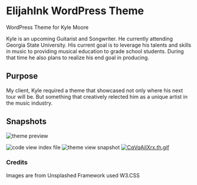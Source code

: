 # ElijahInk WordPress Theme
WordPress Theme for Kyle Moore

Kyle is an upcoming Guitarist and Songwriter. He currently attending Georgia State University.
His current goal is to leverage his talents and skills in music to providing musical education to grade school students. During that time he also plans to realize his end goal in producing.

## Purpose
My client, Kyle required a theme that showcased not only where his next tour will be. But something that creatively relected him as a unique artist in the music industry. 

## Snapshots
![theme preview](https://preview.ibb.co/dD299F/kyle_Theme.png "Logo Title Text 1")

![code view index file](http://g.recordit.co/miAalYwAM8.gif)
![theme view snapshot](http://g.recordit.co/CqVqAiIXrx.gif)
[![CqVqAiIXrx.th.gif](https://gifyu.com/images/CqVqAiIXrx.th.gif)](https://gifyu.com/image/M2fu)



### Credits
Images are from Unsplashed
Framework used W3.CSS

